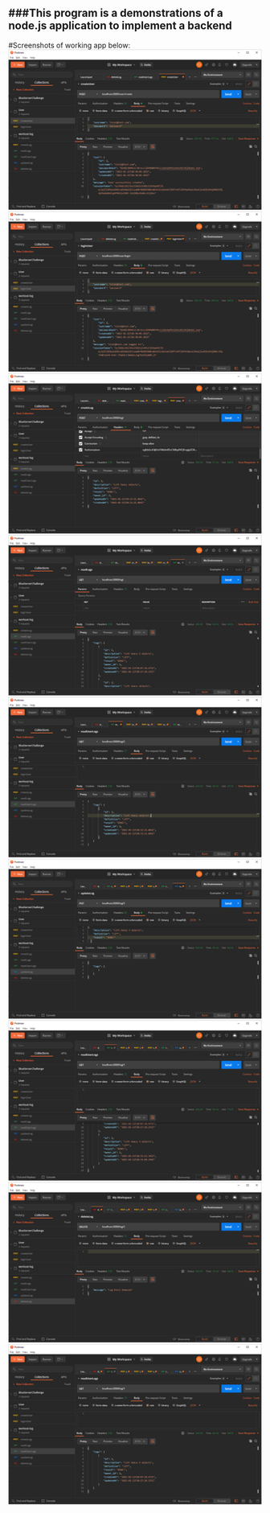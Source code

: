 ###This program is a demonstrations of a node.js application to implement a backend
---

#Screenshots of working app below:
![Alt text](/screenshots/createUser.png?raw=true "Create User")
![Alt text](/screenshots/loginUser.png?raw=true "Login User")
![Alt text](/screenshots/createLog.png?raw=true "Create Log")
![Alt text](/screenshots/readLogs.png?raw=true "Read Logs")
![Alt text](/screenshots/readUserLogs.png?raw=true "Read User Logs")
![Alt text](/screenshots/updateLog.png?raw=true "Update User Log")
![Alt text](/screenshots/afterUpdateReadUserLogs.png?raw=true "After Update Log Read User Logs")
![Alt text](/screenshots/deleteLog.png?raw=true "Delete User Log")
![Alt text](/screenshots/afterDeleteReadUserLogs.png?raw=true "After Delete Log Read User Logs")
